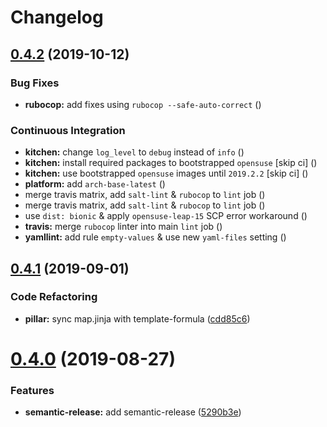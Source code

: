 # Changelog

## [0.4.2](https://github.com/saltstack-formulas/timezone-formula/compare/v0.4.1...v0.4.2) (2019-10-12)


### Bug Fixes

* **rubocop:** add fixes using `rubocop --safe-auto-correct` ([](https://github.com/saltstack-formulas/timezone-formula/commit/255aaa3))


### Continuous Integration

* **kitchen:** change `log_level` to `debug` instead of `info` ([](https://github.com/saltstack-formulas/timezone-formula/commit/4ede638))
* **kitchen:** install required packages to bootstrapped `opensuse` [skip ci] ([](https://github.com/saltstack-formulas/timezone-formula/commit/7d2cb11))
* **kitchen:** use bootstrapped `opensuse` images until `2019.2.2` [skip ci] ([](https://github.com/saltstack-formulas/timezone-formula/commit/6e39f73))
* **platform:** add `arch-base-latest` ([](https://github.com/saltstack-formulas/timezone-formula/commit/3a8d8c8))
* merge travis matrix, add `salt-lint` & `rubocop` to `lint` job ([](https://github.com/saltstack-formulas/timezone-formula/commit/b0c3930))
* merge travis matrix, add `salt-lint` & `rubocop` to `lint` job ([](https://github.com/saltstack-formulas/timezone-formula/commit/549efb8))
* use `dist: bionic` & apply `opensuse-leap-15` SCP error workaround ([](https://github.com/saltstack-formulas/timezone-formula/commit/51dc0d9))
* **travis:** merge `rubocop` linter into main `lint` job ([](https://github.com/saltstack-formulas/timezone-formula/commit/c4710ae))
* **yamllint:** add rule `empty-values` & use new `yaml-files` setting ([](https://github.com/saltstack-formulas/timezone-formula/commit/07aea82))

## [0.4.1](https://github.com/saltstack-formulas/timezone-formula/compare/v0.4.0...v0.4.1) (2019-09-01)


### Code Refactoring

* **pillar:** sync map.jinja with template-formula ([cdd85c6](https://github.com/saltstack-formulas/timezone-formula/commit/cdd85c6))

# [0.4.0](https://github.com/saltstack-formulas/timezone-formula/compare/v0.3.3...v0.4.0) (2019-08-27)


### Features

* **semantic-release:** add semantic-release ([5290b3e](https://github.com/saltstack-formulas/timezone-formula/commit/5290b3e))

